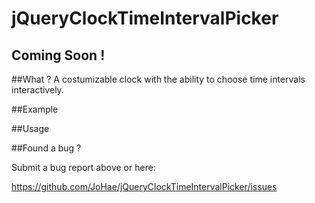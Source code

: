 # jQueryClockTimeIntervalPicker

## Coming Soon !

##What ?
A costumizable clock with the ability to choose time intervals interactively.

##Example

##Usage

##Found a bug ? 

Submit a bug report above or here: 

<https://github.com/JoHae/jQueryClockTimeIntervalPicker/issues>

